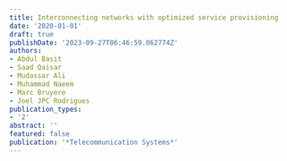 ```yaml
---
title: Interconnecting networks with optimized service provisioning
date: '2020-01-01'
draft: true
publishDate: '2023-09-27T06:46:59.062774Z'
authors:
- Abdul Basit
- Saad Qaisar
- Mudassar Ali
- Muhammad Naeem
- Marc Bruyere
- Joel JPC Rodrigues
publication_types:
- '2'
abstract: ''
featured: false
publication: '*Telecommunication Systems*'
---
```


